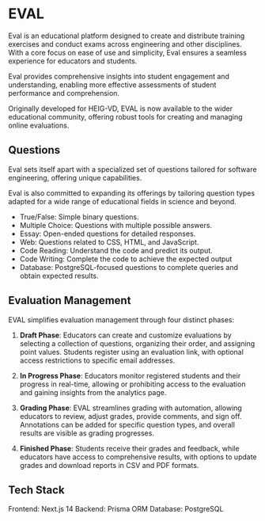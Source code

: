 # EVAL

Eval is an educational platform designed to create and distribute training exercises and conduct exams across engineering and other disciplines. With a core focus on ease of use and simplicity, Eval ensures a seamless experience for educators and students.

Eval provides comprehensive insights into student engagement and understanding, enabling more effective assessments of student performance and comprehension.

Originally developed for HEIG-VD, EVAL is now available to the wider educational community, offering robust tools for creating and managing online evaluations.

## Questions

Eval sets itself apart with a specialized set of questions tailored for software engineering, offering unique capabilities. 

Eval is also committed to expanding its offerings by tailoring question types adapted for a wide range of educational fields in science and beyond.

- True/False: Simple binary questions.
- Multiple Choice: Questions with multiple possible answers.
- Essay: Open-ended questions for detailed responses.
- Web: Questions related to CSS, HTML, and JavaScript.
- Code Reading: Understand the code and predict its output.
- Code Writing: Complete the code to achieve the expected output
- Database: PostgreSQL-focused questions to complete queries and obtain expected results.

## Evaluation Management

EVAL simplifies evaluation management through four distinct phases:

1. **Draft Phase**: Educators can create and customize evaluations by selecting a collection of questions, organizing their order, and assigning point values. Students register using an evaluation link, with optional access restrictions to specific email addresses.

2. **In Progress Phase**: Educators monitor registered students and their progress in real-time, allowing or prohibiting access to the evaluation and gaining insights from the analytics page.

3. **Grading Phase**: EVAL streamlines grading with automation, allowing educators to review, adjust grades, provide comments, and sign off. Annotations can be added for specific question types, and overall results are visible as grading progresses.

4. **Finished Phase**: Students receive their grades and feedback, while educators have access to comprehensive results, with options to update grades and download reports in CSV and PDF formats.

## Tech Stack
Frontend: Next.js 14
Backend: Prisma ORM
Database: PostgreSQL